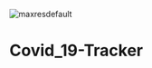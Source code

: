 ![maxresdefault](https://user-images.githubusercontent.com/73703231/132993527-d6800e8a-8685-4d7b-aaa3-dce8b368f30d.jpg)
# Covid_19-Tracker
